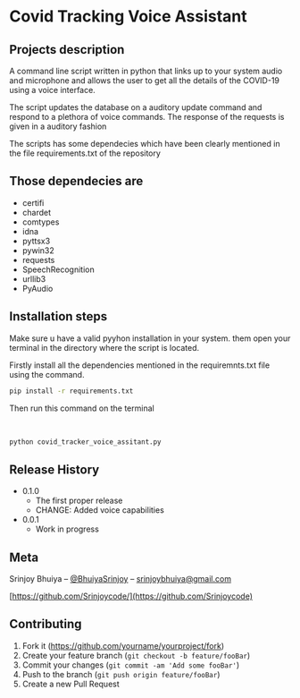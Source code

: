 # Covid Tracking Voice Assistant

## Projects description
A command line script written in python that links up to your system audio and microphone and allows the user to get all the details of the COVID-19 using a voice interface.

The script updates the database on a auditory update command and respond to a plethora of voice commands. 
The response of the requests is given in a auditory fashion 

The scripts has some dependecies which have been clearly mentioned in the file requirements.txt of the repository

## Those dependecies are 
<ul>
    <li>certifi</li>
    <li>chardet</li>
    <li>comtypes</li>
    <li>idna</li>
    <li>pyttsx3</li>
    <li>pywin32</li>
    <li>requests</li>
    <li>SpeechRecognition</li>
    <li>urllib3</li>
    <li>PyAudio</li>
</ul>

## Installation steps

Make sure u have a valid pyyhon installation in your system.
them open your terminal in the directory where the script is located.

Firstly install all the dependencies mentioned in the requiremnts.txt file using the command.
<br>
        
``` sh
pip install -r requirements.txt
```
    
    

Then run this command on the terminal 

<br>

``` sh
python covid_tracker_voice_assitant.py
```

## Release History


* 0.1.0
    * The first proper release
    * CHANGE: Added voice capabilities 
* 0.0.1
    * Work in progress

## Meta

Srinjoy Bhuiya – [@BhuiyaSrinjoy](https://twitter.com/BhuiyaSrinjoy) – srinjoybhuiya@gmail.com



[https://github.com/Srinjoycode/](https://github.com/Srinjoycode)

## Contributing

1. Fork it (<https://github.com/yourname/yourproject/fork>)
2. Create your feature branch (`git checkout -b feature/fooBar`)
3. Commit your changes (`git commit -am 'Add some fooBar'`)
4. Push to the branch (`git push origin feature/fooBar`)
5. Create a new Pull Request

<!-- Markdown link & img dfn's -->
[npm-image]: https://img.shields.io/npm/v/datadog-metrics.svg?style=flat-square
[npm-url]: https://npmjs.org/package/datadog-metrics
[npm-downloads]: https://img.shields.io/npm/dm/datadog-metrics.svg?style=flat-square
[travis-image]: https://img.shields.io/travis/dbader/node-datadog-metrics/master.svg?style=flat-square
[travis-url]: https://travis-ci.org/dbader/node-datadog-metrics
[wiki]: https://github.com/yourname/yourproject/wiki
    
 